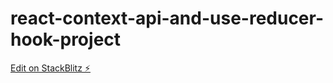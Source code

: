 # react-context-api-and-use-reducer-hook-project

[Edit on StackBlitz ⚡️](https://stackblitz.com/edit/react-context-api-and-use-reducer-hook-project)